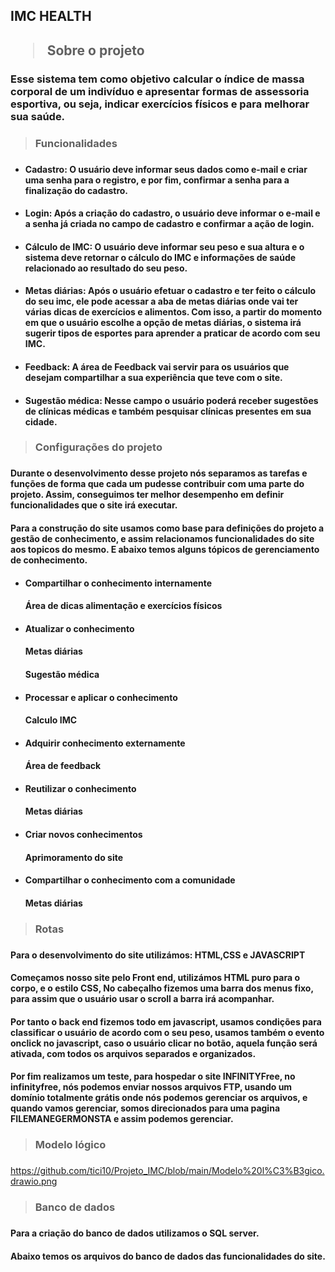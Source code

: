 <h2>IMC HEALTH<h2>

> Sobre o projeto 
### Esse sistema tem como objetivo calcular o índice de massa corporal de um indivíduo e apresentar formas de assessoria esportiva, ou seja, indicar exercícios físicos e para melhorar sua saúde. 

> <h3>Funcionalidades<h3>
+ #### Cadastro: O usuário deve informar seus dados como e-mail e criar uma senha para o registro, e por fim, confirmar a senha para a finalização do cadastro.

+ #### Login: Após a criação do cadastro, o usuário deve  informar o e-mail e a senha já criada no campo de cadastro e confirmar a ação de login.

+ #### Cálculo de IMC: O usuário deve informar seu peso e sua altura e o sistema deve retornar o cálculo do IMC e informações de saúde relacionado ao resultado do seu peso. 

+ #### Metas diárias: Após o usuário efetuar o cadastro e ter feito o cálculo do seu imc, ele pode acessar a aba de metas diárias onde vai ter várias dicas de exercícios e alimentos. Com isso, a partir do momento em que o usuário escolhe a opção de metas diárias, o sistema irá sugerir tipos de esportes para aprender a praticar de acordo com seu IMC.
+ #### Feedback: A área de Feedback vai servir para os usuários que desejam compartilhar a sua experiência que teve com o site. 
+ #### Sugestão médica: Nesse campo o usuário poderá receber sugestões de clínicas médicas e também pesquisar clínicas presentes em sua cidade.

> <h3>Configurações do projeto<h3>

#### Durante o desenvolvimento desse projeto nós separamos as tarefas e funções de forma que cada um pudesse contribuir com uma parte do projeto. Assim, conseguimos ter melhor desempenho em definir funcionalidades que o site irá executar. 

#### Para a construção do site usamos como base para definições do projeto a gestão de conhecimento, e assim relacionamos funcionalidades do site aos topicos do mesmo. E abaixo temos alguns tópicos de gerenciamento de conhecimento. 
 
+ #### Compartilhar o conhecimento internamente  

  #### Área de dicas alimentação e exercícios físicos

+ #### Atualizar o conhecimento 

  #### Metas diárias  
  #### Sugestão médica
           
+ #### Processar e aplicar o conhecimento

  ####  Calculo IMC 

+ #### Adquirir conhecimento externamente 

  #### Área de feedback  

+ #### Reutilizar o conhecimento

  #### Metas diárias

+ ####  Criar novos conhecimentos
 
  #### Aprimoramento do site 
 
+ #### Compartilhar o conhecimento com a comunidade

  #### Metas diárias 

 >  <h3>Rotas<h3>
 
#### Para o desenvolvimento do site utilizámos: HTML,CSS e JAVASCRIPT

#### Começamos nosso site pelo Front end, utilizámos HTML puro para o corpo, e o estilo CSS, No cabeçalho fizemos uma barra dos menus fixo, para assim que o usuário usar o scroll a barra irá acompanhar.
#### Por tanto o back end fizemos todo em javascript, usamos condições para classificar o usuário de acordo com o seu peso, usamos também o evento onclick no javascript, caso o usuário clicar no botão, aquela função será ativada, com todos os arquivos separados e organizados.
#### Por fim realizamos um teste, para hospedar o site INFINITYFree, no infinityfree, nós podemos enviar nossos arquivos FTP, usando um domínio totalmente grátis onde nós podemos gerenciar os arquivos, e quando vamos gerenciar, somos direcionados para uma pagina FILEMANEGERMONSTA e assim podemos gerenciar.

> <h3>Modelo lógico<h3>

https://github.com/tici10/Projeto_IMC/blob/main/Modelo%20l%C3%B3gico.drawio.png

> <h3>Banco de dados<h3> 

#### Para a criação do banco de dados utilizamos o SQL server.
#### Abaixo temos os arquivos do banco de dados das funcionalidades do site.






 

